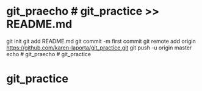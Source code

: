 # git_praecho # git_practice >> README.md
git init
git add README.md
git commit -m first commit
git remote add origin https://github.com/karen-laporta/git_practice.git
git push -u origin master
echo # git_praecho # git_practice
# git_practice
